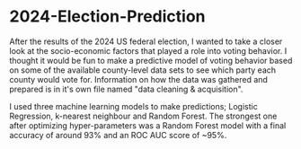 # 2024-Election-Prediction

After the results of the 2024 US federal election, I wanted to take a closer look at the socio-economic factors that played a role into voting behavior.  I thought it would be fun to make a predictive model of voting behavior based on some of the available county-level data sets to see which party each county would vote for. Information on how the data was gathered and prepared is in it's own file named "data cleaning & acquisition". 

I used three machine learning models to make predictions; Logistic Regression, k-nearest neighbour and Random Forest. The strongest one after optimizing hyper-parameters was a Random Forest model with a final accuracy of around 93% and an ROC AUC score of ~95%. 
